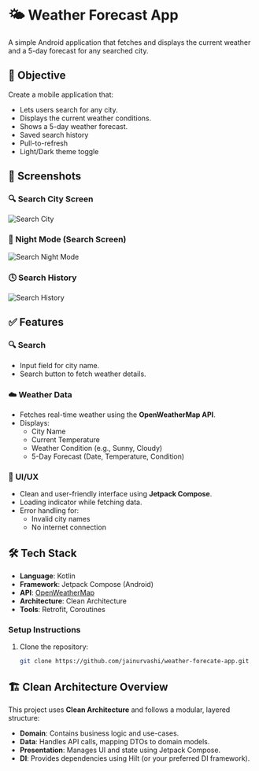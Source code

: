 # 🌤️ Weather Forecast App

A simple Android application that fetches and displays the current weather and a 5-day forecast for any searched city.

## 🧠 Objective

Create a mobile application that:
- Lets users search for any city.
- Displays the current weather conditions.
- Shows a 5-day weather forecast.
- Saved search history
- Pull-to-refresh
- Light/Dark theme toggle

## 📸 Screenshots

### 🔍 Search City Screen
![Search City](search_city_screen.png)

### 🌙 Night Mode (Search Screen)
![Search Night Mode](search_screen_night_mode.png)

### 🕓 Search History
![Search History](History_screen.png)

## ✅ Features

### 🔍 Search
- Input field for city name.
- Search button to fetch weather details.

### ☁️ Weather Data
- Fetches real-time weather using the **OpenWeatherMap API**.
- Displays:
  - City Name
  - Current Temperature
  - Weather Condition (e.g., Sunny, Cloudy)
  - 5-Day Forecast (Date, Temperature, Condition)

### 🎨 UI/UX
- Clean and user-friendly interface using **Jetpack Compose**.
- Loading indicator while fetching data.
- Error handling for:
  - Invalid city names
  - No internet connection

 ## 🛠️ Tech Stack

- **Language**: Kotlin
- **Framework**: Jetpack Compose (Android)
- **API**: [OpenWeatherMap](https://openweathermap.org/api)
- **Architecture**: Clean Architecture
- **Tools**: Retrofit, Coroutines

### Setup Instructions
1. Clone the repository:
   ```bash
   git clone https://github.com/jainurvashi/weather-forecate-app.git

## 🏗️ Clean Architecture Overview

This project uses **Clean Architecture** and follows a modular, layered structure:
- **Domain**: Contains business logic and use-cases.
- **Data**: Handles API calls, mapping DTOs to domain models.
- **Presentation**: Manages UI and state using Jetpack Compose.
- **DI**: Provides dependencies using Hilt (or your preferred DI framework).
